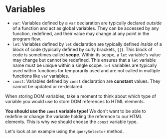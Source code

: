 # Variables
- `var`: Variables defined by a `var` declaration are typically declared *outside* of a function and act as global variables. They can be accessed by any function, redefined, and their value may change at any point in the program flow.
- `let`: Variables defined by `let` declaration are typically defined *inside* of a block of code (typically defined by curly brackets, `{}`). This block of code is sometimes called **scope**. Within its scope, a `let` variable's value may change but cannot be redefined. This ensures that a `let` variable name must be unique within a single scope. `let` variables are typically used within functions for temporarily used and are not called in multiple functions like `var` variables.
- `const`: Variables defined by `const` declaration are **constant** values. They cannot be updated or re-declared.

When storing DOM variables, take a moment to think about which type of variable you would use to store DOM references to HTML elements.

**You should use the `const` variable type!** We don't want to be able to redefine or change the variable holding the reference to our HTML elements. This is why we should choose the `const` variable type.

Let's look at an example using the `querySelector` method.
